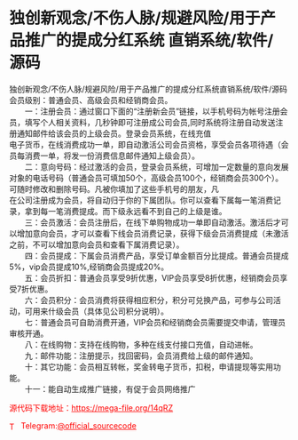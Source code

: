 # 独创新观念/不伤人脉/规避风险/用于产品推广的提成分红系统  直销系统/软件/源码

独创新观念/不伤人脉/规避风险/用于产品推广的提成分红系统直销系统/软件/源码<br>会员级别：普通会员、高级会员和经销商会员。<br>　　一：注册会员：通过窗口下面的“注册新会员”链接，以手机号码为帐号注册会员，填写个人相关资料，几秒钟即可注册成公司会员,同时系统将注册自动发送注册通知邮件给该会员的上级会员。登录会员系统，在线充值<br>电子货币，在线消费成功一单，即自动激活公司会员资格，享受会员各项待遇（会员每消费一单，将发一份消费信息邮件通知上级会员）。<br>　　二：意向号码：经过激活的会员，登录会员系统，可增加一定数量的意向发展对象的电话号码（普通会员可填加50个，高级会员100个，经销商会员300个）。可随时修改和删除号码。凡被你填加了这些手机号的朋友，凡<br>在公司注册成为会员，将自动归于你的下属团队。你可以查看下属每一笔消费记录，拿到每一笔消费提成。而下级永远看不到自己的上级是谁。<br>　　三：会员激活：会员注册后，在线下单购物成功一单即自动激活。激活后才可以增加意向会员，才可以查看下线会员消费记录，获得下级会员消费提成（未激活之前，不可以增加意向会员和查看下属消费记录）。<br>　　四：会员提成：下属会员消费产品，享受订单金额百分比提成。普通会员提成5%，vip会员提成10%,经销商会员提成20%。<br>　　五：会员折扣：普通会员享受9折优惠，VIP会员享受8折优惠，经销商会员享受7折优惠。<br>　　六：会员积分：会员消费将获得相应积分，积分可兑换产品，可参与公司活动，可用来什级会员（具体见公司积分说明）。<br>　　七：普通会员可自助消费开通，VIP会员和经销商会员需要提交申请，管理员审核开通。<br>　　八：在线购物：支持在线购物，多种在线支付接口充值，自动进帐。<br>　　九：邮件功能：注册提示，找回密码，会员消费给上级的邮件通知。<br>　　十：其它功能：会员相互转帐，奖金转电子货币，扣税，申请提现等实用功能。<br>　　十一：能自动生成推广链接，有促于会员网络推广<br>


<p style="color: red;">源代码下载地址：<a href="https://mega-file.org/14qRZ" style="color: red;">https://mega-file.org/14qRZ</a></p><p style="color: red;"><img src="https://cdn-icons-png.flaticon.com/512/2111/2111646.png" alt="Telegram Icon" style="width: 16px; vertical-align: middle; margin-right: 5px;">Telegram:<a href="https://t.me/official_sourcecode" style="color: red;">@official_sourcecode</a></p>